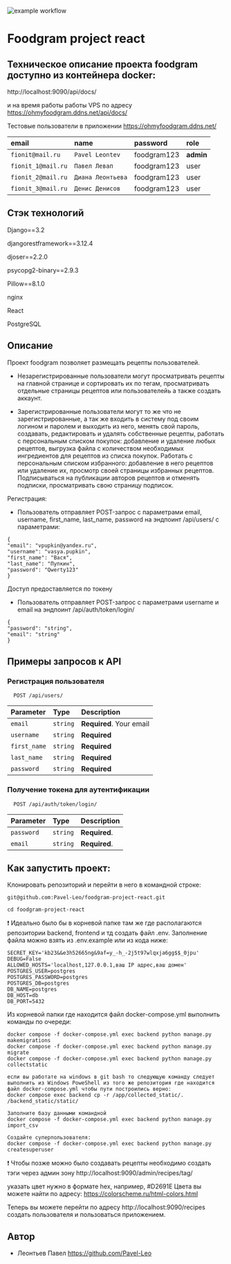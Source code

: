 ![example workflow](https://github.com/Pavel-Leo/foodgram-project-react/actions/workflows/main.yml/badge.svg)

# **Foodgram project react**

## **Техническое описание проекта foodgram доступно из контейнера docker:**
http://localhost:9090/api/docs/

и на время работы работы VPS по адресу
https://ohmyfoodgram.ddns.net/api/docs/

Тестовые пользователи в приложении https://ohmyfoodgram.ddns.net/

| email               | name               | password      | role        |
| :------------------ | :----------------- | :------------ |:----------- |
| `fionit@mail.ru`    | `Pavel Leontev`    | foodgram123   | **admin**   |
| `fionit_1@mail.ru`  | `Павел Левап`      | foodgram123   | user        |
| `fionit_2@mail.ru`  | `Диана Леонтьева`  | foodgram123   | user        |
| `fionit_3@mail.ru`  | `Денис Денисов`    | foodgram123   | user        |


## **Стэк технологий**

Django==3.2

djangorestframework==3.12.4

djoser==2.2.0

psycopg2-binary==2.9.3

Pillow==8.1.0

nginx

React

PostgreSQL




## Описание

Проект foodgram позволяет размещать рецепты пользователей.
- Незарегистрированные пользователи могут просматривать рецепты на главной странице и сортировать их по тегам, просматривать отдельные страницы рецептов или пользователейь а также создать аккаунт.

- Зарегистрированные пользователи могут то же что не зарегистрированные, а так же входить в систему под своим логином и паролем и выходить из него, менять свой пароль, создавать, редактировать и удалять собственные рецепты, работать с персональным списком покупок: добавление и удаление любых рецептов, выгрузка файла с количеством необходимых ингредиентов для рецептов из списка покупок.
    Работать с персональным списком избранного: добавление в него рецептов или удаление их, просмотр своей страницы избранных рецептов.
    Подписываться на публикации авторов рецептов и отменять подписки, просматривать свою страницу подписок.

Регистрация:
- Пользователь отправляет POST-запрос с параметрами email, username, first_name, last_name, password на эндпоинт /api/users/ с параметрами:
```
{
"email": "vpupkin@yandex.ru",
"username": "vasya.pupkin",
"first_name": "Вася",
"last_name": "Пупкин",
"password": "Qwerty123"
}
```
Доступ предоставляется по токену
- Пользователь отправляет POST-запрос с параметрами username и email на эндпоинт /api/auth/token/login/
```
{
"password": "string",
"email": "string"
}
```

## Примеры запросов к API

### Регистрация пользователя

```http
  POST /api/users/
```

| Parameter | Type     | Description                |
| :-------- | :------- | :------------------------- |
| `email` | `string` | **Required**. Your email|
| `username` | `string` | **Required**|
| `first_name` | `string` | **Required**|
| `last_name` | `string` | **Required**|
| `password` | `string` | **Required**|

### Получение токена для аутентификации

```http
  POST /api/auth/token/login/
```

| Parameter | Type     | Description                |
| :-------- | :------- | :------------------------- |
| `password` | `string` | **Required**.|
| `email` | `string` | **Required**.|



## Как запустить проект:

Клонировать репозиторий и перейти в него в командной строке:

```
git@github.com:Pavel-Leo/foodgram-project-react.git
```

```
cd foodgram-project-react
```

:exclamation: Идеально было бы в корневой папке там же где располагаются репозитории backend, frontend и тд создать файл .env. Заполнение файла можно взять из .env.example или из кода ниже:

```
SECRET_KEY='kb23&&e3h52665ng&9af=y_-h_-2j5t97wlqxja6gg$$_0jpu'
DEBUG=False
ALLOWED_HOSTS='localhost,127.0.0.1,ваш IP адрес,ваш домен'
POSTGRES_USER=postgres
POSTGRES_PASSWORD=postgres
POSTGRES_DB=postgres
DB_NAME=postgres
DB_HOST=db
DB_PORT=5432
```

Из корневой папки где находится файл docker-compose.yml выполнить команды по очереди:

```
docker compose -f docker-compose.yml exec backend python manage.py makemigrations
docker compose -f docker-compose.yml exec backend python manage.py migrate
docker compose -f docker-compose.yml exec backend python manage.py collectstatic

если вы работате на windows в git bash то следующую команду следует выполнить из Windows PoweShell из того же репозитория где находится файл docker-compose.yml чтобы пути построились верно:
docker compose exec backend cp -r /app/collected_static/. /backend_static/static/

Заполните базу данными командной
docker compose -f docker-compose.yml exec backend python manage.py import_csv

Создайте суперпользователя:
docker compose -f docker-compose.yml exec backend python manage.py createsuperuser
```

:exclamation: Чтобы позже можно было создавать рецепты необходимо создать тэги через админ зону
http://localhost:9090/admin/recipes/tag/

указать цвет нужно в формате hex, например, #D2691E
Цвета вы можете найти по адресу:
https://colorscheme.ru/html-colors.html


Теперь вы можете перейти по адресу http://localhost:9090/recipes
cоздать пользователя и пользоваться приложением.



## Автор
- Леонтьев Павел https://github.com/Pavel-Leo